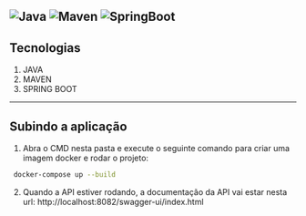 ![Java](https://img.shields.io/static/v1?label=Java&message=17&color=blue)
![Maven](https://img.shields.io/static/v1?label=Maven&message=1.5.12&color=blue)
![SpringBoot](https://img.shields.io/static/v1?label=Spring&message=3.3.7&color=blue)
---
## Tecnologias

1. JAVA
2. MAVEN
3. SPRING BOOT

---
## Subindo a aplicação
1. Abra o CMD nesta pasta e execute o seguinte comando para criar uma imagem docker e rodar o projeto:
```bash
 docker-compose up --build
```

2. Quando a API estiver rodando, a documentação da API vai estar nesta url: 
http://localhost:8082/swagger-ui/index.html
